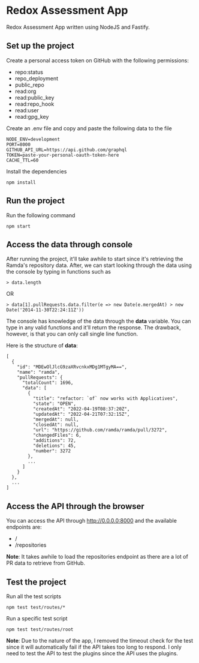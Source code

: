 # Redox Assessment App

Redox Assessment App written using NodeJS and Fastify.

## Set up the project

Create a personal access token on GitHub with the following permissions:
- repo:status
- repo_deployment
- public_repo
- read:org
- read:public_key
- read:repo_hook
- read:user
- read:gpg_key

Create an .env file and copy and paste the following data to the file
```
NODE_ENV=development
PORT=8000
GITHUB_API_URL=https://api.github.com/graphql
TOKEN=paste-your-personal-oauth-token-here
CACHE_TTL=60
```

Install the dependencies
```
npm install
```

## Run the project

Run the following command
```
npm start
```

## Access the data through console

After running the project, it'll take awhile to start since it's retrieving the Ramda's repository data. After, we can start looking through the data using the console by typing in functions such as
```
> data.length
```
OR
```
> data[1].pullRequests.data.filter(e => new Date(e.mergedAt) > new Date('2014-11-30T22:24:11Z'))
```
The console has knowledge of the data through the **data** variable. You can type in any valid functions and it'll return the response. The drawback, however, is that you can only call single line function.

Here is the structure of **data**:
```
[
  {
    "id": "MDEwOlJlcG9zaXRvcnkxMDg1MTgyMA==",
    "name": "ramda",
    "pullRequests": {
      "totalCount": 1696,
      "data": [
        {
          "title": "refactor: `of` now works with Applicatives",
          "state": "OPEN",
          "createdAt": "2022-04-19T08:37:20Z",
          "updatedAt": "2022-04-21T07:32:15Z",
          "mergedAt": null,
          "closedAt": null,
          "url": "https://github.com/ramda/ramda/pull/3272",
          "changedFiles": 6,
          "additions": 72,
          "deletions": 45,
          "number": 3272
        },
        ...
      ]
    }
  },
  ...
]
```

## Access the API through the browser

You can access the API through http://0.0.0.0:8000 and the available endpoints are:
- /
- /repositories

**Note**: It takes awhile to load the repositories endpoint as there are a lot of PR data to retrieve from GitHub.

## Test the project

Run all the test scripts
```
npm test test/routes/*
```
Run a specific test script
```
npm test test/routes/root
```

**Note**: Due to the nature of the app, I removed the timeout check for the test since it will automatically fail if the API takes too long to respond. I only need to test the API to test the plugins since the API uses the plugins.